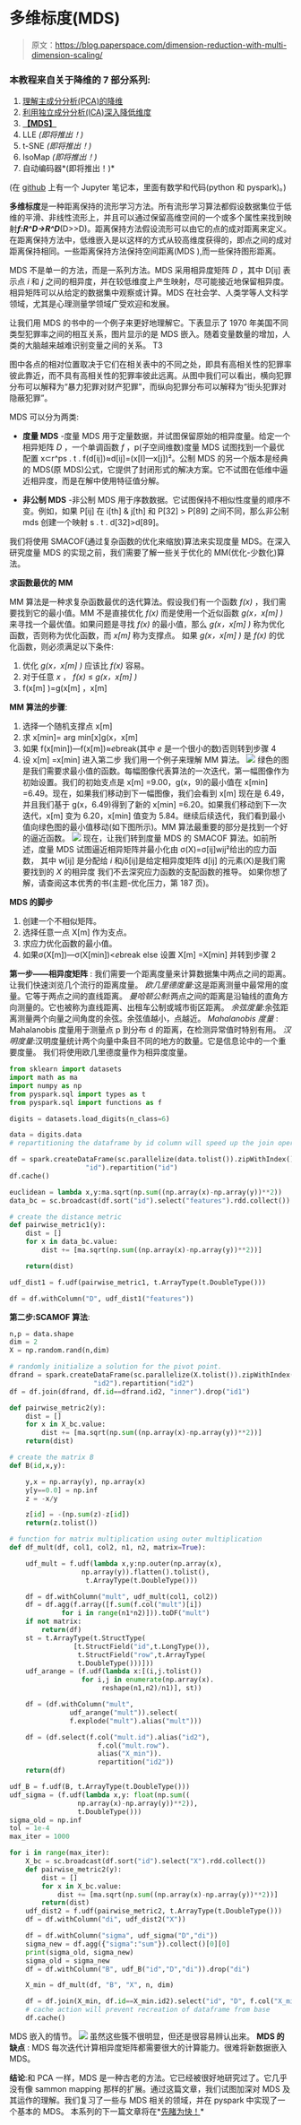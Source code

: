 # 多维标度(MDS)

> 原文：<https://blog.paperspace.com/dimension-reduction-with-multi-dimension-scaling/>

### **本教程来自关于降维的 7 部分系列:**

1.  [理解主成分分析(PCA)的降维](https://blog.paperspace.com/dimension-reduction-with-principal-component-analysis/)
2.  [利用独立成分分析(ICA)深入降低维度](https://blog.paperspace.com/dimension-reduction-with-independent-components-analysis/)
3.  **[【MDS】](https://blog.paperspace.com/dimension-reduction-with-multi-dimension-scaling/)**
4.  LLE *(即将推出！)*
5.  t-SNE *(即将推出！)*
6.  IsoMap *(即将推出！)*
7.  自动编码器*(即将推出！)*

(在 [github](https://github.com/asdspal/dimRed) 上有一个 Jupyter 笔记本，里面有数学和代码(python 和 pyspark)。)

**多维标度**是一种距离保持的流形学习方法。所有流形学习算法都假设数据集位于低维的平滑、非线性流形上，并且可以通过保留高维空间的一个或多个属性来找到映射***f:R^D->R^D***(D>>D)。距离保持方法假设流形可以由它的点的成对距离来定义。在距离保持方法中，低维嵌入是以这样的方式从较高维度获得的，即点之间的成对距离保持相同。一些距离保持方法保持空间距离(MDS ),而一些保持图形距离。

MDS 不是单一的方法，而是一系列方法。MDS 采用相异度矩阵 *D* ，其中 D[ij] 表示点 *i* 和 *j* 之间的相异度，并在较低维度上产生映射，尽可能接近地保留相异度。相异矩阵可以从给定的数据集中观察或计算。MDS 在社会学、人类学等人文科学领域，尤其是心理测量学领域广受欢迎和发展。

让我们用 MDS 的书中的一个例子来更好地理解它。下表显示了 1970 年美国不同类型犯罪率之间的相互关系，图片显示的是 MDS 嵌入。随着变量数量的增加，人类的大脑越来越难识别变量之间的关系。
T3


图中各点的相对位置取决于它们在相关表中的不同之处，即具有高相关性的犯罪率彼此靠近，而不具有高相关性的犯罪率彼此远离。从图中我们可以看出，横向犯罪分布可以解释为“暴力犯罪对财产犯罪”，而纵向犯罪分布可以解释为“街头犯罪对隐蔽犯罪”。

MDS 可以分为两类:

*   **度量 MDS** -度量 MDS 用于定量数据，并试图保留原始的相异度量。给定一个相异矩阵 *D* ，一个单调函数 *f* ，p(子空间维数)度量 MDS 试图找到一个最优配置 x⊂r^ps . t . f(d[ij])≈d[ij]=(x[I]—x[j])²。公制 MDS 的另一个版本是经典的 MDS(原 MDS)公式，它提供了封闭形式的解决方案。它不试图在低维中逼近相异度，而是在解中使用特征值分解。

*   **非公制 MDS** -非公制 MDS 用于序数数据。它试图保持不相似性度量的顺序不变。例如，如果 P[ij] 在 i[th] & j[th] 和 P[32] > P[89] 之间不同，那么非公制 mds 创建一个映射 s . t . d[32]>d[89]。

我们将使用 SMACOF(通过复杂函数的优化来缩放)算法来实现度量 MDS。在深入研究度量 MDS 的实现之前，我们需要了解一些关于优化的 MM(优化-少数化)算法。

**求函数最优的 MM**

MM 算法是一种求复杂函数最优的迭代算法。假设我们有一个函数 *f(x)* ，我们需要找到它的最小值。MM 不是直接优化 *f(x)* 而是使用一个近似函数 *g(x，x[m] )* 来寻找一个最优值。如果问题是寻找 *f(x)* 的最小值，那么 *g(x，x[m] )* 称为优化函数，否则称为优化函数，而 *x[m]* 称为支撑点。
如果 *g(x，x[m] )* 是 *f(x)* 的优化函数，则必须满足以下条件:

1.  优化 *g(x，x[m] )* 应该比 *f(x)* 容易。
2.  对于任意 *x* ， *f(x)* ≤ *g(x，x[m] )*
3.  f(x[m] )=g(x[m] ，x[m]

**MM 算法的步骤**:

1.  选择一个随机支撑点 x[m]
2.  求 x[min]= arg min[x]g(x，x[m]
3.  如果 f(x[min])—f(x[m])≈*e*break(其中 *e* 是一个很小的数)否则转到步骤 4
4.  设 x[m] =x[min] 进入第二步
    我们用一个例子来理解 MM 算法。
    ![](img/c389e66b0d0fda5b18b14117b9350530.png)
    绿色的图是我们需要求最小值的函数。每幅图像代表算法的一次迭代，第一幅图像作为初始设置。我们的初始支点是 x[m] =9.00，g(x，9)的最小值在 x[min] =6.49。现在，如果我们移动到下一幅图像，我们会看到 x[m] 现在是 6.49，并且我们基于 g(x，6.49)得到了新的 x[min] =6.20。如果我们移动到下一次迭代，x[m] 变为 6.20，x[min] 值变为 5.84。继续后续迭代，我们看到最小值向绿色图的最小值移动(如下图所示)。MM 算法最重要的部分是找到一个好的逼近函数。
    ![](img/e7297f476d341772813fd64f3f740182.png)
    现在，让我们转到度量 MDS 的 SMACOF 算法。如前所述，度量 MDS 试图逼近相异矩阵并最小化由
    σ(X)=σ[ij]w[ij](δ[ij]d[ij](X))²给出的应力函数， 其中
    w[ij] 是分配给 *i* 和*j*δ[ij]是给定相异度矩阵
    d[ij] 的元素(X)是我们需要找到的 *X* 的相异度
    我们不去深究应力函数的支配函数的推导。 如果你想了解，请查阅这本优秀的书(主题-优化压力，第 187 页)。

**MDS 的脚步**

1.  创建一个不相似矩阵。
2.  选择任意一点 X[m] 作为支点。
3.  求应力优化函数的最小值。
4.  如果σ(X[m])—σ(X[min])<*e*break else 设置 X[m] =X[min] 并转到步骤 2

**第一步——相异度矩阵** :
我们需要一个距离度量来计算数据集中两点之间的距离。让我们快速浏览几个流行的距离度量。
*欧几里德度量*:这是距离测量中最常用的度量。它等于两点之间的直线距离。
*曼哈顿公制*:两点之间的距离是沿轴线的直角方向测量的。它也被称为直线距离、出租车公制或城市街区距离。
*余弦度量*:余弦距离测量两个向量之间角度的余弦。余弦值越小，点越近。
*Mahalanobis 度量* : Mahalanobis 度量用于测量点 p 到分布 d 的距离，在检测异常值时特别有用。
*汉明度量*:汉明度量统计两个向量中条目不同的地方的数量。它是信息论中的一个重要度量。
我们将使用欧几里德度量作为相异度度量。

```py
from sklearn import datasets
import math as ma
import numpy as np
from pyspark.sql import types as t
from pyspark.sql import functions as f

digits = datasets.load_digits(n_class=6)

data = digits.data
# repartitioning the dataframe by id column will speed up the join operation 

df = spark.createDataFrame(sc.parallelize(data.tolist()).zipWithIndex()).toDF("features",
                   "id").repartition("id")
df.cache()

euclidean = lambda x,y:ma.sqrt(np.sum((np.array(x)-np.array(y))**2))
data_bc = sc.broadcast(df.sort("id").select("features").rdd.collect())

# create the distance metric
def pairwise_metric1(y):
    dist = []
    for x in data_bc.value:
        dist += [ma.sqrt(np.sum((np.array(x)-np.array(y))**2))]

    return(dist)

udf_dist1 = f.udf(pairwise_metric1, t.ArrayType(t.DoubleType()))

df = df.withColumn("D", udf_dist1("features")) 
```

**第二步:SCAMOF 算法**:

```py
n,p = data.shape
dim = 2
X = np.random.rand(n,dim)

# randomly initialize a solution for the pivot point.
dfrand = spark.createDataFrame(sc.parallelize(X.tolist()).zipWithIndex()).toDF("X", 
                     "id2").repartition("id2")
df = df.join(dfrand, df.id==dfrand.id2, "inner").drop("id1")

def pairwise_metric2(y):
    dist = []
    for x in X_bc.value:
        dist += [ma.sqrt(np.sum((np.array(x)-np.array(y))**2))]
    return(dist)

# create the matrix B
def B(id,x,y):

    y,x = np.array(y), np.array(x) 
    y[y==0.0] = np.inf
    z = -x/y

    z[id] = -(np.sum(z)-z[id])
    return(z.tolist())

# function for matrix multiplication using outer multiplication
def df_mult(df, col1, col2, n1, n2, matrix=True):

    udf_mult = f.udf(lambda x,y:np.outer(np.array(x), 
                  np.array(y)).flatten().tolist(),
                   t.ArrayType(t.DoubleType()))

    df = df.withColumn("mult", udf_mult(col1, col2))
    df = df.agg(f.array([f.sum(f.col("mult")[i]) 
             for i in range(n1*n2)])).toDF("mult")
    if not matrix:
        return(df)
    st = t.ArrayType(t.StructType(
                [t.StructField("id",t.LongType()),
                 t.StructField("row",t.ArrayType(
                 t.DoubleType()))]))
    udf_arange = (f.udf(lambda x:[(i,j.tolist()) 
                  for i,j in enumerate(np.array(x).
                       reshape(n1,n2)/n1)], st))

    df = (df.withColumn("mult", 
               udf_arange("mult")).select(
               f.explode("mult").alias("mult")))

    df = (df.select(f.col("mult.id").alias("id2"),
                      f.col("mult.row").
                      alias("X_min")).
                      repartition("id2"))
    return(df)

udf_B = f.udf(B, t.ArrayType(t.DoubleType()))
udf_sigma = (f.udf(lambda x,y: float(np.sum((
                 np.array(x)-np.array(y))**2)), 
                 t.DoubleType()))
sigma_old = np.inf
tol = 1e-4
max_iter = 1000

for i in range(max_iter):
    X_bc = sc.broadcast(df.sort("id").select("X").rdd.collect())
    def pairwise_metric2(y):
        dist = []
        for x in X_bc.value:
            dist += [ma.sqrt(np.sum((np.array(x)-np.array(y))**2))]
        return(dist)
    udf_dist2 = f.udf(pairwise_metric2, t.ArrayType(t.DoubleType()))
    df = df.withColumn("di", udf_dist2("X"))

    df = df.withColumn("sigma", udf_sigma("D","di"))
    sigma_new = df.agg({"sigma":"sum"}).collect()[0][0]
    print(sigma_old, sigma_new)
    sigma_old = sigma_new
    df = df.withColumn("B", udf_B("id","D","di")).drop("di")

    X_min = df_mult(df, "B", "X", n, dim)

    df = df.join(X_min, df.id==X_min.id2).select("id", "D", f.col("X_min").alias("X"))
    # cache action will prevent recreation of dataframe from base
    df.cache() 
```

MDS 嵌入的情节。
![](img/fe9c86ebd6845cf9c46c1e7ca0108382.png)
虽然这些簇不很明显，但还是很容易辨认出来。
**MDS 的缺点** :
MDS 每次迭代计算相异度矩阵都需要很大的计算能力。很难将新数据嵌入 MDS。

**结论**:和 PCA 一样，MDS 是一种古老的方法。它已经被很好地研究过了。它几乎没有像 sammon mapping 那样的扩展。通过这篇文章，我们试图加深对 MDS 及其运作的理解。我们复习了一些与 MDS 相关的领域，并在 pyspark 中实现了一个基本的 MDS。
本系列的下一篇文章将在*[先睹为快！](https://blog.paperspace.com/p/a6ee6e43-8af7-4de4-85fc-5bc8d90c789e/)*